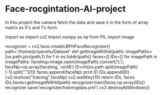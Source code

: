 # Face-rocgintation-AI-project
In this project the camera fetch the data and save it in the form of array matrix as  0's and 1's form.

import os
import cv2
import numpy as np
from PIL import Image

recognizer = cv2.face.createLBPHFaceRecognizer()
path='/home/priyanshu/Dataset'
def getImageWithId(path):
    imagePaths=[os.path.join(path,f) for f in os.listdir(path)]
    faces=[]
    IDs=[]
    for imagePath in imagePaths:
        faceImg=Image.open(imagePath).convert('L');
        faceNp=np.array(faceImg, 'uint8')
        ID=int(os.path.split(imagePath)[-1].split(".")[1])
        faces.append(faceNp)
        print ID
        IDs.append(ID)
        cv2.imshow("training",faceNp)
        cv2.waitKey(10)
    return IDs, faces
IDs,faces=getImageWithId(path)
recognizer.train(faces,np.array(IDs))
recognizer.save('recognizer/trainingdata.yml')
cv2.destroyAllWindows()
